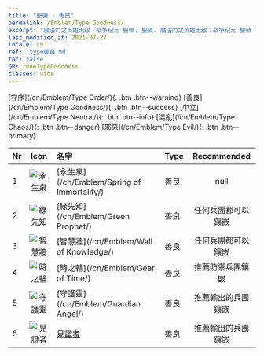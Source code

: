 ```yaml
---
title: "聖徽 - 善良"
permalink: /Emblem/Type Goodness/
excerpt: "魔法门之英雄无敌：战争纪元 聖徽. 聖徽. 魔法门之英雄无敌：战争纪元 聖徽 善良. 魔法门之英雄无敌：战争纪元 善良"
last_modified_at: 2021-07-27
locale: cn
ref: "type善良.md"
toc: false
QR: runeTypeGoodness
classes: wide
---
```


  [守序](/cn/Emblem/Type Order/){: .btn .btn--warning}   [善良](/cn/Emblem/Type Goodness/){: .btn .btn--success}   [中立](/cn/Emblem/Type Neutral/){: .btn .btn--info}   [混亂](/cn/Emblem/Type Chaos/){: .btn .btn--danger}   [邪惡](/cn/Emblem/Type Evil/){: .btn .btn--primary} 

  |  Nr  | Icon |             名字            |    Type    |   Recommended   |
  |:-----|:--:|:----------------------------|:-----------|:---------------:|
  | 1 | ![永生泉](/images/r/rune_icon_206.png) | [永生泉](/cn/Emblem/Spring of Immortality/) | 善良 | null | 
  | 2 | ![綠先知](/images/r/rune_icon_204.png) | [綠先知](/cn/Emblem/Green Prophet/) | 善良 | 任何兵團都可以鑲嵌 | 
  | 3 | ![智慧牆](/images/r/rune_icon_202.png) | [智慧牆](/cn/Emblem/Wall of Knowledge/) | 善良 | 任何兵團都可以鑲嵌 | 
  | 4 | ![時之輪](/images/r/rune_icon_205.png) | [時之輪](/cn/Emblem/Gear of Time/) | 善良 | 推薦防禦兵團鑲嵌 | 
  | 5 | ![守護靈](/images/r/rune_icon_203.png) | [守護靈](/cn/Emblem/Guardian Angel/) | 善良 | 推薦輸出的兵團鑲嵌 | 
  | 6 | ![見證者](/images/r/rune_icon_201.png) | [見證者](/cn/Emblem/Witness/) | 善良 | 推薦輸出的兵團鑲嵌 | 
